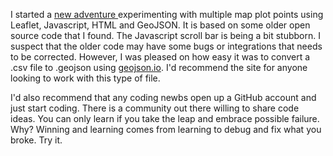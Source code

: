 I started a <a href="https://github.com/cherylhughey/leaflet-storymap">new adventure </a>experimenting with multiple map plot points using Leaflet, Javascript, HTML and GeoJSON. It is based on some older open source code that I found. The Javascript scroll bar is being a bit stubborn. I suspect that the older code may have some bugs or integrations that needs to be corrected. However, I was pleased on how easy it was to convert a .csv file to .geojson using  <a href="http://geojson.io/#map=2/20.0/0.0">geojson.io</a>. I'd recommend the site for anyone looking to work with this type of file. 

I'd also recommend that any coding newbs open up a GitHub account and just start coding. There is a community out there willing to share code ideas. You can only learn if you take the leap and embrace possible failure. Why? Winning and learning comes from learning to debug and fix what you broke. Try it.
